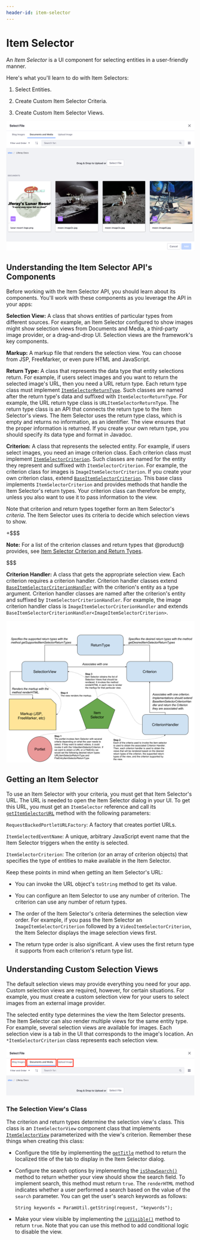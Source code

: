 ```yaml
---
header-id: item-selector
---
```


# Item Selector

An *Item Selector* is a UI component for selecting entities in a user-friendly 
manner. 

Here's what you'll learn to do with Item Selectors: 

1.  Select Entities. 

2.  Create Custom Item Selector Criteria.

3.  Create Custom Item Selector Views. 

![Figure 1: Item Selectors select entities.](../../../images/item-selector-dialog-02.png)

## Understanding the Item Selector API's Components

Before working with the Item Selector API, you should learn about its 
components. You'll work with these components as you leverage the API in your 
apps: 

**Selection View:** A class that shows entities of particular types from 
different sources. For example, an Item Selector configured to show images might 
show selection views from Documents and Media, a third-party image provider, or 
a drag-and-drop UI. Selection views are the framework's key components. 

**Markup:** A markup file that renders the selection view. You can choose from
JSP, FreeMarker, or even pure HTML and JavaScript. 

**Return Type:** A class that represents the data type that entity selections 
return. For example, if users select images and you want to return the selected 
image's URL, then you need a URL return type. Each return type class must 
implement 
[`ItemSelectorReturnType`](@app-ref@/collaboration/latest/javadocs/com/liferay/item/selector/ItemSelectorReturnType.html). 
Such classes are named after the return type's data and suffixed with 
`ItemSelectorReturnType`. For example, the URL return type class is 
`URLItemSelectorReturnType`. The return type class is an API that connects the 
return type to the Item Selector's views. The Item Selector uses the return type 
class, which is empty and returns no information, as an identifier. The view 
ensures that the proper information is returned. If you create your own return 
type, you should specify its data type and format in Javadoc. 

**Criterion:** A class that represents the selected entity. For example, if
users select images, you need an image criterion class. Each criterion class
must implement
[`ItemSelectorCriterion`](@app-ref@/collaboration/latest/javadocs/com/liferay/item/selector/ItemSelectorCriterion.html).
Such classes are named for the entity they represent and suffixed with
`ItemSelectorCriterion`. For example, the criterion class for images is
`ImageItemSelectorCriterion`. If you create your own criterion class, extend
[`BaseItemSelectorCriterion`](@app-ref@/collaboration/latest/javadocs/com/liferay/item/selector/BaseItemSelectorCriterion.html).
This base class implements `ItemSelectorCriterion` and provides methods that
handle the Item Selector's return types. Your criterion class can therefore be
empty, unless you also want to use it to pass information to the view. 

Note that criterion and return types together form an Item Selector's 
*criteria*. The Item Selector uses its criteria to decide which selection views 
to show. 

+$$$

**Note:** For a list of the criterion classes and return types that @product@ 
provides, see 
[Item Selector Criterion and Return Types](/develop/reference/-/knowledge_base/7-2/item-selector-criterion-and-return-types). 

$$$

**Criterion Handler:** A class that gets the appropriate selection view. Each 
criterion requires a criterion handler. Criterion handler classes extend 
[`BaseItemSelectorCriterionHandler`](@app-ref@/collaboration/latest/javadocs/com/liferay/item/selector/BaseItemSelectorCriterionHandler.html) 
with the criterion's entity as a type argument. Criterion handler classes are 
named after the criterion's entity and suffixed by 
`ItemSelectorCriterionHandler`. For example, the image criterion handler class 
is `ImageItemSelectorCriterionHandler` and extends 
`BaseItemSelectorCriterionHandler<ImageItemSelectorCriterion>`. 

![Figure 2: Item Selector views (selection views) are determined by the return type and criterion, and rendered by the markup.](../../../images/item-selector-architecture.png)

## Getting an Item Selector

To use an Item Selector with your criteria, you must get that Item Selector's 
URL. The URL is needed to open the Item Selector dialog in your UI. To get this 
URL, you must get an `ItemSelector` reference and call its 
[`getItemSelectorURL`](@app-ref@/collaboration/latest/javadocs/com/liferay/item/selector/ItemSelector.html#getItemSelectorURL-com.liferay.portal.kernel.portlet.RequestBackedPortletURLFactory-java.lang.String-com.liferay.item.selector.ItemSelectorCriterion...-) 
method with the following parameters: 

`RequestBackedPortletURLFactory`: A factory that creates portlet URLs. 

`ItemSelectedEventName`: A unique, arbitrary JavaScript event name that the Item 
Selector triggers when the entity is selected. 

`ItemSelectorCriterion`: The criterion (or an array of criterion objects) that 
specifies the type of entities to make available in the Item Selector. 

Keep these points in mind when getting an Item Selector's URL: 

-   You can invoke the URL object's `toString` method to get its value. 

-   You can configure an Item Selector to use any number of criterion. The 
    criterion can use any number of return types. 

-   The order of the Item Selector's criteria determines the selection view 
    order. For example, if you pass the Item Selector an 
    `ImageItemSelectorCriterion` followed by a `VideoItemSelectorCriterion`, the 
    Item Selector displays the image selection views first. 

-   The return type order is also significant. A view uses the first return type 
    it supports from each criterion's return type list. 

## Understanding Custom Selection Views

The default selection views may provide everything you need for your app. Custom 
selection views are required, however, for certain situations. For example, you 
must create a custom selection view for your users to select images from an 
external image provider. 

The selected entity type determines the view the Item Selector presents. The 
Item Selector can also render multiple views for the same entity type. For 
example, several selection views are available for images. Each selection view 
is a tab in the UI that corresponds to the image's location. An 
`*ItemSelectorCriterion` class represents each selection view. 

![Figure 3: An entity type can have multiple selection views.](../../../images/item-selector-tabs.png)

### The Selection View's Class

The criterion and return types determine the selection view's class. This class 
is an `ItemSelectorView` component class that implements 
[`ItemSelectorView`](@app-ref@/collaboration/latest/javadocs/com/liferay/item/selector/ItemSelectorView.html)
parameterized with the view's criterion. Remember these things when creating
this class: 

-   Configure the title by implementing the 
    [`getTitle`](@app-ref@/collaboration/latest/javadocs/com/liferay/item/selector/ItemSelectorView.html#getTitle-java.util.Locale-) 
    method to return the localized title of the tab to display in the Item 
    Selector dialog. 

-   Configure the search options by implementing the 
    [`isShowSearch()`](@app-ref@/collaboration/latest/javadocs/com/liferay/item/selector/ItemSelectorView.html#isShowSearch--) 
    method to return whether your view should show the search field. To 
    implement search, this method must return `true`. The `renderHTML` method 
    indicates whether a user performed a search based on the value of the 
    `search` parameter. You can get the user's search keywords as follows: 

        String keywords = ParamUtil.getString(request, "keywords");

-   Make your view visible by implementing the 
    [`isVisible()`](@app-ref@/collaboration/latest/javadocs/com/liferay/item/selector/ItemSelectorView.html#isVisible-com.liferay.portal.kernel.theme.ThemeDisplay-) 
    method to return `true`. Note that you can use this method to add 
    conditional logic to disable the view. 
